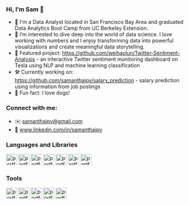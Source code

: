 ### Hi, I’m Sam 👋 

- 🧐 I'm a Data Analyst located in San Francisco Bay Area and graduated Data Analytics Boot Camp from UC Berkeley Extension.
- 🧠 I’m interested to dive deep into the world of data science. I love working with numbers and I enjoy transforming data into powerful visualizations and create meaningful data storytelling. 
- 👀 Featured project: https://github.com/weihaolun/Twitter-Sentiment-Analysis - an interactive Twitter sentiment monitoring dashboard on Tesla using NLP and machine learning classification
- 🛠️ Currently working on: https://github.com/samanthajpv/salary_prediction - salary prediction using information from job postings
- 🐾 Fun fact: I love dogs! 

### Connect with me:
- ✉️ samanthajpv@gmail.com
- 🤝 www.linkedin.com/in/samanthajpv

### Languages and Libraries
<p float="left">
  <img width="30" alt="portfolio_view" src="https://user-images.githubusercontent.com/73251886/144700421-8890127a-11d4-40f1-83c3-ff0b4ec1b738.png">
  <img width="30" alt="portfolio_view" src="https://user-images.githubusercontent.com/73251886/144700813-7566ba65-464e-470d-b4f6-e8dbf30cb355.png">
  <img width="30" height="30" alt="portfolio_view" src="https://user-images.githubusercontent.com/73251886/144700864-3d054934-2efb-456e-9a64-d7e9b2aae870.png">
  <img width="30" alt="portfolio_view" src="https://user-images.githubusercontent.com/73251886/144700894-bf85781c-93e5-45e1-92ef-5abac4b1814c.png">
  <img width="30" alt="portfolio_view" src="https://user-images.githubusercontent.com/73251886/144700940-0db0a165-6960-4d55-9a63-6d592b2ae7a1.png">
  <img width="30" height="30" alt="portfolio_view" src="https://user-images.githubusercontent.com/73251886/144701249-96fdeb30-a38b-4059-b7e0-cd464b79b184.png">
  <img width="30" alt="portfolio_view" src="https://user-images.githubusercontent.com/73251886/144701043-97f57ecb-caff-45fc-a958-c8193fac59c2.png">
</p>

### Tools
<p float="left">
  <img width="30" alt="portfolio_view" src="https://user-images.githubusercontent.com/73251886/144701022-81f2b978-c4f1-49a6-b786-50fbaa5ca8f4.png">  
  <img width="30" alt="portfolio_view" src="https://user-images.githubusercontent.com/73251886/144701083-9bdff21a-ee56-400e-822e-c0b0687f7def.png">
  <img width="30" alt="portfolio_view" src="https://user-images.githubusercontent.com/73251886/144701275-8c37dcc0-db76-4edf-b0ab-a2f34de207b0.png">
  <img width="30" alt="portfolio_view" src="https://user-images.githubusercontent.com/73251886/144701293-c70c846a-b143-493e-a07b-6fe3dbb0f1a1.png">
  <img width="30" alt="portfolio_view" src="https://user-images.githubusercontent.com/73251886/144701307-2c001b8c-fc4a-41c4-bcf3-f5721df5a08f.png">
</p>



<!---
samanthajpv/samanthajpv is a ✨ special ✨ repository because its `README.md` (this file) appears on your GitHub profile.
You can click the Preview link to take a look at your changes.
--->
